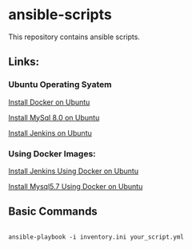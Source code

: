 # ansible-scripts
This repository contains ansible scripts.

## Links:

### Ubuntu Operating Syatem
[Install Docker on Ubuntu](https://github.com/CodeSagarOfficial/ansible-scripts/blob/main/install-docker-in-ubuntu.yml)

[Install MySql 8.0 on Ubuntu](https://github.com/CodeSagarOfficial/ansible-scripts/blob/main/install-jenkins-in-ubuntu.yml)

[Install Jenkins on Ubuntu](https://github.com/CodeSagarOfficial/ansible-scripts/blob/main/install-jenkins-in-ubuntu.yml)

### Using Docker Images:
[Install Jenkins Using Docker on Ubuntu](https://github.com/CodeSagarOfficial/ansible-scripts/blob/main/install-jenkins-from-docker-in-ubuntu.yml)

[Install Mysql5.7 Using Docker on Ubuntu](https://github.com/CodeSagarOfficial/ansible-scripts/blob/main/install-mysql5.7-from-docker-in-ubuntu.yml)


## Basic Commands
```hcl

ansible-playbook -i inventory.ini your_script.yml

```
